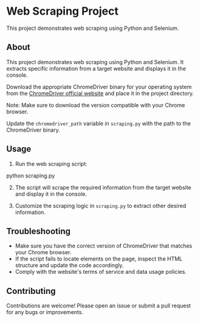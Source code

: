 # Web Scraping Project

This project demonstrates web scraping using Python and Selenium.

## About

This project demonstrates web scraping using Python and Selenium. It extracts specific information from a target website and displays it in the console.

Download the appropriate ChromeDriver binary for your operating system from the [ChromeDriver official website](https://chromedriver.chromium.org/downloads) and place it in the project directory.

Note: Make sure to download the version compatible with your Chrome browser.

Update the `chromedriver_path` variable in `scraping.py` with the path to the ChromeDriver binary.

## Usage

1. Run the web scraping script:

python scraping.py

2. The script will scrape the required information from the target website and display it in the console.

3. Customize the scraping logic in `scraping.py` to extract other desired information.

## Troubleshooting

- Make sure you have the correct version of ChromeDriver that matches your Chrome browser.
- If the script fails to locate elements on the page, inspect the HTML structure and update the code accordingly.
- Comply with the website's terms of service and data usage policies.

## Contributing

Contributions are welcome! Please open an issue or submit a pull request for any bugs or improvements.




